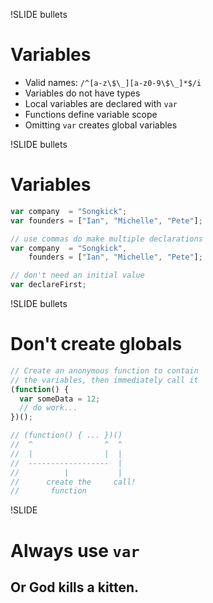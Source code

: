!SLIDE bullets
# Variables

* Valid names: `/^[a-z\$\_][a-z0-9\$\_]*$/i`
* Variables do not have types
* Local variables are declared with `var`
* Functions define variable scope
* Omitting `var` creates global variables


!SLIDE bullets
# Variables

```javascript
var company  = "Songkick";
var founders = ["Ian", "Michelle", "Pete"];

// use commas do make multiple declarations
var company  = "Songkick",
    founders = ["Ian", "Michelle", "Pete"];

// don't need an initial value
var declareFirst;
```

!SLIDE bullets
# Don't create globals

```javascript
// Create an anonymous function to contain
// the variables, then immediately call it
(function() {
  var someData = 12;
  // do work...
})();

// (function() { ... })()
//  ^                ^  ^
//  |                |  |
//  ------------------  |
//          |           |
//      create the     call!
//       function
```

!SLIDE
# Always use `var`
## Or God kills a kitten.

